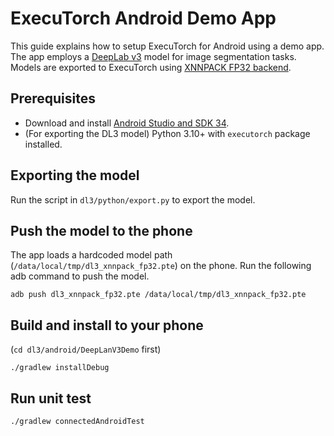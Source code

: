 # ExecuTorch Android Demo App

This guide explains how to setup ExecuTorch for Android using a demo app. The app employs a [DeepLab v3](https://pytorch.org/hub/pytorch_vision_deeplabv3_resnet101/) model for image segmentation tasks. Models are exported to ExecuTorch using [XNNPACK FP32 backend](https://pytorch.org/executorch/main/backends-xnnpack.html#xnnpack-backend).

## Prerequisites
* Download and install [Android Studio and SDK 34](https://developer.android.com/studio).
* (For exporting the DL3 model) Python 3.10+ with `executorch` package installed.

## Exporting the model
Run the script in `dl3/python/export.py` to export the model.

## Push the model to the phone
The app loads a hardcoded model path (`/data/local/tmp/dl3_xnnpack_fp32.pte`) on the phone.
Run the following adb command to push the model.
```
adb push dl3_xnnpack_fp32.pte /data/local/tmp/dl3_xnnpack_fp32.pte
```

## Build and install to your phone
(`cd dl3/android/DeepLanV3Demo` first)
```
./gradlew installDebug
```

## Run unit test
```
./gradlew connectedAndroidTest
```
